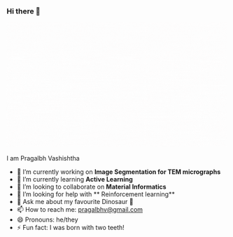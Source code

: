 ### Hi there 👋

![](https://github.com/Pragalbhv/Pragalbhv/blob/main/githubmain.gif)

I am Pragalbh Vashishtha

- 🔭 I’m currently working on **Image Segmentation for TEM micrographs**
- 🌱 I’m currently learning **Active Learning**
- 👯 I’m looking to collaborate on **Material Informatics**
- 🤔 I’m looking for help with ** Reinforcement learning**
- 💬 Ask me about my favourite Dinosaur 🦖
- 📫 How to reach me: pragalbhv@gmail.com
- 😄 Pronouns: he/they
- ⚡ Fun fact: I was born with two teeth!



<!--
**Pragalbhv/Pragalbhv** is a ✨ _special_ ✨ repository because its `README.md` (this file) appears on your GitHub profile.

Here are some ideas to get you started:

- 🔭 I’m currently working on ...
- 🌱 I’m currently learning ...
- 👯 I’m looking to collaborate on ...
- 🤔 I’m looking for help with ...
- 💬 Ask me about ...
- 📫 How to reach me: ...
- 😄 Pronouns: ...
- ⚡ Fun fact: ...
-->
